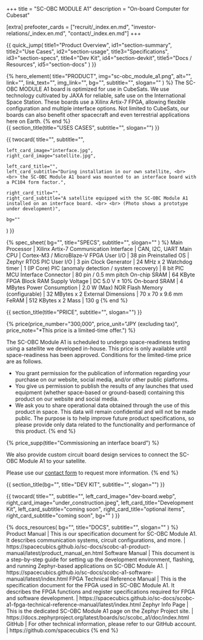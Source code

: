 +++
title = "SC-OBC MODULE A1"
description = "On-board Computer for Cubesat"

[extra]
prefooter_cards = ["recruit/_index.en.md", "investor-relations/_index.en.md", "contact/_index.en.md"]
+++

{{ quick_jump(
	title1="Product Overview", id1="section-summary",
	title2="Use Cases", id2="section-usage",
	title3="Specifications", id3="section-specs",
	title4="Dev Kit", id4="section-devkit",
	title5="Docs / Resources", id5="section-docs"
) }}

<section id="section-summary">
	{% hero_element(
		title="PRODUCT",
		img="sc-obc_module_a1.png",
		alt="",
		link="",
		link_text="",
		img_link="",
		bg="",
		subtitle="",
		slogan=""
	) %}
	The SC-OBC MODULE A1 board is optimized for use in CubeSats. We use technology cultivated by JAXA for reliable, safe use on the International Space Station. These boards use a Xilinx Artix-7 FPGA, allowing flexible configuration and multiple interface options. Not limited to CubeSats, our boards can also benefit other spacecraft and even terrestrial applications here on Earth.
{% end %}

<section id="section-usage">
	{{ section_title(title="USES CASES", subtitle="", slogan="") }}
</section>

{{ twocard(
	title="",
	subtitle="",

	left_card_image="interface.jpg",
	right_card_image="satellite.jpg",

	left_card_title="",
	left_card_subtitle="During installation in our own satellite, <br> <br> the SC-OBC Module A1 board was mounted to an interface board with a PC104 form factor.",

	right_card_title="",
	right_card_subtitle="A satellite equipped with the SC-OBC Module A1 installed on an interface board. <br> <br> (Photo shows a prototype under development)",

	bg=""
) }}

<section id="section-specs">
	{% spec_sheet(
		bg="",
		title="SPECS",
		subtitle="",
		slogan=""
	) %}
	Main Processor | Xilinx Artix-7
	Communication Interface | CAN, I2C, UART
	Main CPU | Cortex-M3 / MicroBlaze-V
	FPGA User I/O | 38 pin
	Preinstalled OS | Zephyr RTOS
	PIC User I/O | 3 pin
	Clock Generator | 24 MHz x 2
	Watchdog timer | 1 (IP Core)
	PIC (anomaly detection / system recovery) | 8 bit PIC MCU
	Interface Connector | 80 pin / 0.5 mm pitch
	On-chip SRAM | 64 KByte FPGA Block RAM
	Supply Voltage | DC 5.0 V ± 10%
	On-board SRAM | 4 MBytes
	Power Consumption | 2.0 W (Max)
	NOR Flash Memory (configurable) | 32 MBytes x 2
	External Dimensions | 70 x 70 x 9.6 mm
	FeRAM | 512 KBytes x 2
	Mass | 130 g
	{% end %}
</section>

{{ section_title(title="PRICE", subtitle="", slogan="") }}

{% price(price_number="300,000", price_unit="JPY (excluding tax)", price_note="*This price is a limited-time offer.") %}

The SC-OBC Module A1 is scheduled to undergo space-readiness testing
using a satellite we developed in-house. This price is only available
until space-readiness has been approved. Conditions for the
limited-time price are as follows.

- You grant permission for the publication of information regarding
  your purchase on our website, social media, and/or other public
  platforms.
- You give us permission to publish the results of any launches that
  used equipment (whether space-based or ground-based) containing this
  product on our website and social media.
- We ask you to share operational data obtained through the use of
  this product in space. This data will remain confidential and will
  not be made public. The purpose is to help improve future product
  specifications, so please provide only data related to the
  functionality and performance of this product.
{% end %}

{% price_supp(title="Commissioning an interface board") %}

We also provide custom circuit board design services to connect the
SC-OBC Module A1 to your satellite.

Please use our [contact form](/en/contact) to request more
information.
{% end %}


<section id="section-devkit">
	{{ section_title(bg="", title="DEV KIT", subtitle="", slogan="") }}
</section>

{{ twocard(
	title="",
	subtitle="",
	left_card_image="dev-board.webp",
	right_card_image="under_construction.jpeg",
	left_card_title="Development Kit",
	left_card_subtitle="coming soon",
	right_card_title="optional items",
	right_card_subtitle="coming soon",
	bg=""
) }}

<section id="section-docs">
	{% docs_resources(
		bg="",
		title="DOCS",
		subtitle="",
		slogan=""
	) %}
	Product Manual | This is our specification document for SC-OBC Module A1. It describes communication systems, circuit configurations, and more. | https://spacecubics.github.io/sc-docs/scobc-a1-product-manual/latest/product_manual_en.html
  Software Manual | This document is a step-by-step guide for setting up the development environment, flashing, and running Zephyr-based applications on SC-OBC Module A1. | https://spacecubics.github.io/sc-docs/scobc-a1-software-manual/latest/index.html
	FPGA Technical Reference Manual | This is the specification document for the FPGA used in SC-OBC Module A1. It describes the FPGA functions and register specifications required for FPGA and software development. | https://spacecubics.github.io/sc-docs/scobc-a1-fpga-technical-reference-manual/latest/index.html
	Zephyr Info Page | This is the dedicated SC-OBC Module A1 page on the Zephyr Project site. | https://docs.zephyrproject.org/latest/boards/sc/scobc_a1/doc/index.html
	GitHub | For other technical information, please refer to our GitHub account. | https://github.com/spacecubics
	{% end %}
</section>
